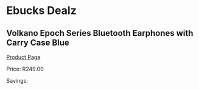 
# Ebucks Dealz
## Volkano Epoch Series Bluetooth Earphones with Carry Case Blue
[Product Page](https://www.ebucks.com/web/shop/productSelected.do?prodId=1197580374&catId=714972256)

Price: R249.00

Savings: 


	